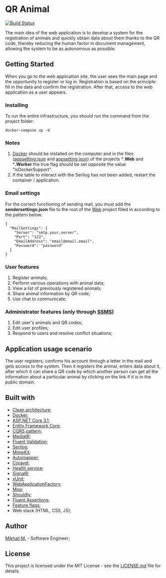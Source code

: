 # QR Animal

[![Build Status](https://dev.azure.com/masnymikhail/QR%20Animal/_apis/build/status/MikhailMasny.QR-Animal?branchName=master)](https://dev.azure.com/masnymikhail/QR%20Animal/_build/latest?definitionId=1&branchName=master)

The main idea of the web application is to develop a system for the registration of animals and quickly obtain data about them thanks to the QR code, thereby reducing the human factor in document management, allowing the system to be as autonomous as possible.

## Getting Started

When you go to the web application site, the user sees the main page and the opportunity to register or log in. Registration is based on the principle: fill in the data and confirm the registration. After that, access to the web application as a user appears.

### Installing

To run the entire infrastructure, you should run the command from the project folder:

```
docker-compose up -d
```

### Notes
1. [Docker](https://www.docker.com/products/docker-desktop) should be installed on the computer and in the files ([appsetting.json](https://github.com/MikhailMasny/QR-Animal/blob/master/src/Web/appsettings.json) and [appsetting.json](https://github.com/MikhailMasny/QR-Animal/blob/master/src/Worker/appsettings.json)) of the projects ***.Web** and ***.Worker** the true flag should be set opposite the value "IsDockerSupport".
2. If the table to interact with the Serilog has not been added, restart the container / application.

### Email settings

For the correct functioning of sending mail, you must add the **sendersettings.json** file to the root of the [Web](https://github.com/MikhailMasny/QR-Animal/tree/master/src/Web) project filled in according to the pattern below.

```
{
  "MailSettings": {
    "Server": "smtp.your.server",
    "Port": "123",
    "EmailAddress": "email@email.email",
    "Password": "password"
  }
}
```

### User features
1. Register animals;
2. Perform various operations with animal data;
3. View a list of previously registered animals;
4. Share animal information by QR code;
5. Use chat to communicate;

### Administrator features (only through [SSMS](https://docs.microsoft.com/en-us/sql/ssms/download-sql-server-management-studio-ssms?view=sql-server-ver15))
1. Edit user's animals and QR codes;
2. Edit user profiles;
3. Respond to users and resolve conflict situations;

## Application usage scenario
The user registers, confirms his account through a letter in the mail and gets access to the system. Then it registers the animal, enters data about it, after which it can share a QR code by which another person can get all the information about a particular animal by clicking on the link if it is in the public domain.

## Built with
- [Clean architecture](https://docs.microsoft.com/en-us/dotnet/architecture/modern-web-apps-azure/common-web-application-architectures);
- [Docker](https://www.docker.com/);
- [ASP.NET Core 3.1](https://docs.microsoft.com/en-us/aspnet/core/);
- [Entity Framework Core](https://docs.microsoft.com/en-us/ef/core/);
- [CQRS pattern](https://docs.microsoft.com/en-us/azure/architecture/patterns/cqrs);
- [MediatR](https://github.com/jbogard/MediatR);
- [Fluent Validation](https://fluentvalidation.net/);
- [Serilog](https://serilog.net/);
- [MimeKit](http://www.mimekit.net/);
- [Automapper](https://automapper.org/);
- [Coravel](https://github.com/jamesmh/coravel);
- [Health service](https://docs.microsoft.com/en-us/aspnet/core/host-and-deploy/health-checks?view=aspnetcore-3.1);
- [SignalR](https://dotnet.microsoft.com/apps/aspnet/signalr);
- [xUnit](https://xunit.net/);
- [WebApplicationFactory](https://docs.microsoft.com/en-us/aspnet/core/test/integration-tests?view=aspnetcore-3.1);
- [Moq](https://github.com/Moq/moq4/wiki/Quickstart);
- [Shouldly](https://github.com/shouldly/shouldly);
- [Fluent Assertions](https://fluentassertions.com/);
- [Feature flags](https://docs.microsoft.com/en-us/azure/azure-app-configuration/use-feature-flags-dotnet-core);
- Web stack (HTML, CSS, JS);

## Author
[Mikhail M.](https://mikhailmasny.github.io/) - Software Engineer;

## License
This project is licensed under the MIT License - see the [LICENSE.md](https://github.com/MikhailMasny/QR-Animal/blob/master/LICENSE) file for details.

